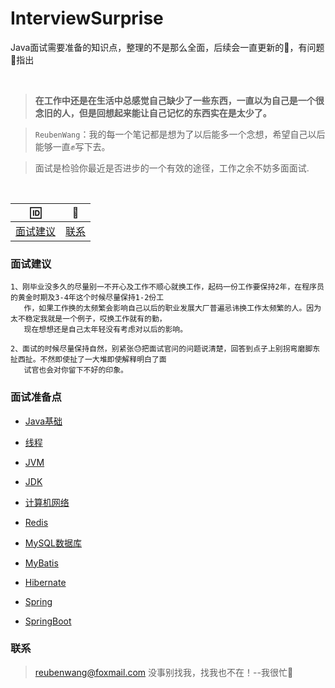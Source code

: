 # InterviewSurprise
Java面试需要准备的知识点，整理的不是那么全面，后续会一直更新的🦷，有问题👏指出


<br>

 > **在工作中还是在生活中总感觉自己缺少了一些东西，一直以为自己是一个很念旧的人，但是回想起来能让自己记忆的东西实在是太少了。**
 
 > `ReubenWang`：我的每一个笔记都是想为了以后能多一个念想，希望自己以后能够一直✊写下去。
 
 > 面试是检验你最近是否进步的一个有效的途径，工作之余不妨多面面试.
 
<br/>

|🆔|📮
| :--------:|:--------:|
|[面试建议](#面试建议) |[联系](#联系) |

### 面试建议
    1、刚毕业没多久的尽量别一不开心及工作不顺心就换工作，起码一份工作要保持2年，在程序员的黄金时期及3-4年这个时候尽量保持1-2份工
       作，如果工作换的太频繁会影响自己以后的职业发展大厂普遍忌讳换工作太频繁的人。因为太不稳定我就是一个例子，哎换工作就有的勤，
       现在想想还是自己太年轻没有考虑对以后的影响。
       
    2、面试的时候尽量保持自然，别紧张😓把面试官问的问题说清楚，回答到点子上别拐弯磨脚东扯西扯。不然即使扯了一大堆即使解释明白了面
       试官也会对你留下不好的印象。
    

### 面试准备点

 - [Java基础](https://github.com/luobotiantang/InterviewSurprise/blob/master/md/JavaFoundation.md)
 
 - [线程](https://github.com/luobotiantang/InterviewSurprise/blob/master/md/Thread.md)
 
 - [JVM](https://github.com/luobotiantang/InterviewSurprise/blob/master/md/JVM.md)
 
 - [JDK](https://github.com/luobotiantang/InterviewSurprise/blob/master/md/JDK.md)
 
 - [计算机网络](https://github.com/luobotiantang/InterviewSurprise/blob/master/md/ComputerNetwork.md)
 
 - [Redis](https://github.com/luobotiantang/InterviewSurprise/blob/master/md/Redis.md)
 
 - [MySQL数据库](https://github.com/luobotiantang/InterviewSurprise/blob/master/md/MySQL.md)
 
 - [MyBatis](https://github.com/luobotiantang/InterviewSurprise/blob/master/md/MyBatis.md)
 
 - [Hibernate](https://github.com/luobotiantang/InterviewSurprise/blob/master/md/Hibernate.md)

 - [Spring](https://github.com/luobotiantang/InterviewSurprise/blob/master/md/Spring.md)
 
 - [SpringBoot](https://github.com/luobotiantang/InterviewSurprise/blob/master/md/SpringBoot.md)


### 联系

> reubenwang@foxmail.com
> 没事别找我，找我也不在！--我很忙🦆